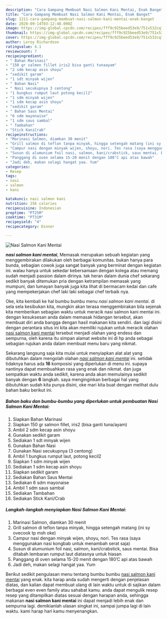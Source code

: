 ```yaml
---
description: "Cara Gampang Membuat Nasi Salmon Kani Mentai, Enak Banget"
title: "Cara Gampang Membuat Nasi Salmon Kani Mentai, Enak Banget"
slug: 1211-cara-gampang-membuat-nasi-salmon-kani-mentai-enak-banget
date: 2020-09-14T03:12:48.090Z
image: https://img-global.cpcdn.com/recipes/fff9c925beed53e9/751x532cq70/nasi-salmon-kani-mentai-foto-resep-utama.jpg
thumbnail: https://img-global.cpcdn.com/recipes/fff9c925beed53e9/751x532cq70/nasi-salmon-kani-mentai-foto-resep-utama.jpg
cover: https://img-global.cpcdn.com/recipes/fff9c925beed53e9/751x532cq70/nasi-salmon-kani-mentai-foto-resep-utama.jpg
author: Leroy Richardson
ratingvalue: 4.1
reviewcount: 7
recipeingredient:
- " Bahan Marinasi"
- "150 gr salmon fillet iris2 bisa ganti tunaayam"
- "2 sdm kecap asin shoyu"
- "sedikit garam"
- "1 sdt minyak wijen"
- " Bahan Nasi"
- " Nasi secukupnya 3 centong"
- "1 bungkus rumput laut potong kecil2"
- "1 sdm minyak wijen"
- "1 sdm kecap asin shoyu"
- "sedikit garam"
- " Bahan Saus Mentai"
- "6 sdm mayonaise"
- "1 sdm saus sambal"
- " Tambahan"
- "Stick KaniCrab"
recipeinstructions:
- "Marinasi Salmon, diamkan 30 menit"
- "Grill salmon di teflon tanpa minyak, hingga setengah matang (ini sy ovecook tp msh oke)"
- "Campur nasi dengan minyak wijen, shoyu, nori. Tes rasa (saya menggunakan nasi kongbab untuk menambah serat saja)"
- "Susun di alumunium foil nasi, salmon, kani/crabstick, saus mentai. Bisa ditabah lembaran rumput laut diatasnya untuk hiasan"
- "Panggang di oven selama 15-20 menit dengan 180’C api atas bawah"
- "Jadi deh, makan selagi hangat yaa. Yum"
categories:
- Resep
tags:
- nasi
- salmon
- kani

katakunci: nasi salmon kani 
nutrition: 256 calories
recipecuisine: Indonesian
preptime: "PT25M"
cooktime: "PT31M"
recipeyield: "4"
recipecategory: Dinner

---
```



![Nasi Salmon Kani Mentai](https://img-global.cpcdn.com/recipes/fff9c925beed53e9/751x532cq70/nasi-salmon-kani-mentai-foto-resep-utama.jpg)

<b><i>nasi salmon kani mentai</i></b>, Memasak merupakan sebuah kegiatan yang menggembirakan dilakukan oleh berbagai komunitas. bukan hanya para bunda, sebagian cowok juga sangat banyak yang berminat dengan kegiatan ini. walau hanya untuk sekedar kebersamaan dengan kolega atau memang sudah menjadi passion dalam dirinya. tak heran dalam dunia chef sekarang sedikit banyak ditemukan pria dengan ketrampilan memasak yang mumpuni, dan lumayan banyak juga kita lihat di bermacam kedai dan cafe yang mempekerjakan chef laki laki sebagai chef terbaik nya.



Oke, kita kembali ke hal bumbu bumbu menu <i>nasi salmon kani mentai</i>. di sela sela kesibukan kita, mungkin akan terasa menggembirakan bila sejenak kita memberikan sebagian waktu untuk meracik nasi salmon kani mentai ini. dengan kesuksesan anda dalam memasak hidangan tersebut, akan membuat diri anda bangga dengan hasil makanan kita sendiri. dan lagi disini dengan perantara situs ini kita akan memiliki rujukan untuk meracik olahan <u>nasi salmon kani mentai</u> tersebut menjadi olahan yang endess dan sempurna, oleh karena itu simpan alamat website ini di hp anda sebagai sebagian rujukan anda dalam membuat menu baru yang nikmat.


Sekarang langsung saja kita mulai untuk menyiapkan alat alat yang dibutuhkan dalam mengolah olahan <u><i>nasi salmon kani mentai</i></u> ini. setidak tidaknya harus ada <b>16</b> komposisi yang diperlukan di menu ini. supaya nantinya dapat membuahkan rasa yang enak dan nikmat. dan juga sempatkan waktu anda sedikit, karena anda akan memulainya sedikit banyak dengan <b>6</b> langkah. saya menginginkan berbagai hal yang dibutuhkan sudah kita punya disini, oke mari kita buat dengan melihat dulu bahan baku berikut ini.

<!--inarticleads1-->

##### Bahan baku dan bumbu-bumbu yang diperlukan untuk pembuatan Nasi Salmon Kani Mentai:

1. Siapkan  Bahan Marinasi
1. Siapkan 150 gr salmon fillet, iris2 (bisa ganti tuna/ayam)
1. Ambil 2 sdm kecap asin shoyu
1. Gunakan sedikit garam
1. Sediakan 1 sdt minyak wijen
1. Gunakan  Bahan Nasi
1. Gunakan  Nasi secukupnya (3 centong)
1. Ambil 1 bungkus rumput laut, potong kecil2
1. Siapkan 1 sdm minyak wijen
1. Sediakan 1 sdm kecap asin shoyu
1. Siapkan sedikit garam
1. Sediakan  Bahan Saus Mentai
1. Sediakan 6 sdm mayonaise
1. Ambil 1 sdm saus sambal
1. Sediakan  Tambahan
1. Sediakan Stick Kani/Crab




<!--inarticleads2-->

##### Langkah-langkah menyiapkan Nasi Salmon Kani Mentai:

1. Marinasi Salmon, diamkan 30 menit
1. Grill salmon di teflon tanpa minyak, hingga setengah matang (ini sy ovecook tp msh oke)
1. Campur nasi dengan minyak wijen, shoyu, nori. Tes rasa (saya menggunakan nasi kongbab untuk menambah serat saja)
1. Susun di alumunium foil nasi, salmon, kani/crabstick, saus mentai. Bisa ditabah lembaran rumput laut diatasnya untuk hiasan
1. Panggang di oven selama 15-20 menit dengan 180’C api atas bawah
1. Jadi deh, makan selagi hangat yaa. Yum




Berikut sedikit pengulasan menu tentang bumbu bumbu <u>nasi salmon kani mentai</u> yang enak. kita harap anda sudah mengerti dengan penjelasan diatas, dan kalian dapat membuat ulang di lain waktu untuk di sajikan dalam berbagai even even family atau sahabat kamu. anda dapat mengulik resep resep yang ditampilkan diatas sesuai dengan harapan anda, sehingga makanan <b>nasi salmon kani mentai</b> ini dapat menjadi lebih enak dan sempurna lagi. demikianlah ulasan singkat ini, sampai jumpa lagi di lain waktu. kami harap hari kamu menyenangkan.
